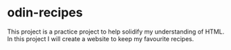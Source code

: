# odin-recipes
This project is a practice project to help solidify my understanding of HTML. In this project I will create a website to keep my favourite recipes. 
